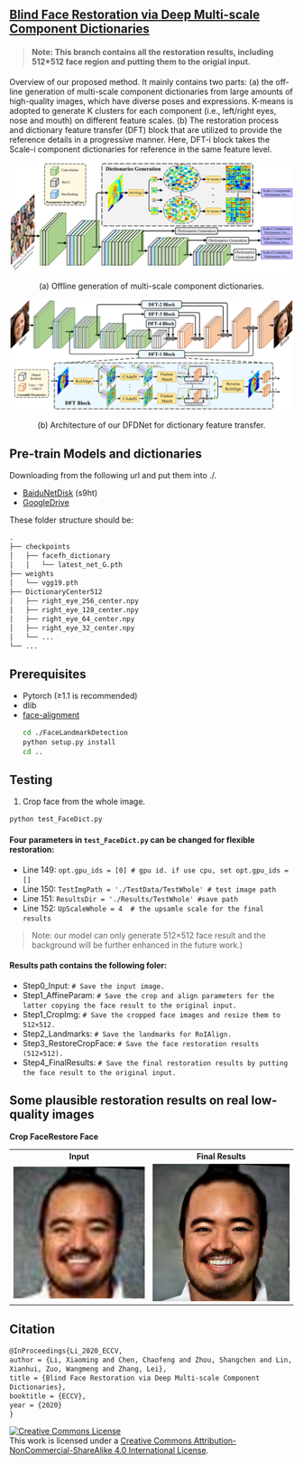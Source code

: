 ## [Blind Face Restoration via Deep Multi-scale Component Dictionaries](https://arxiv.org/pdf/2008.00418.pdf)

>#### __Note: This branch contains all the restoration results, including 512*512 face region and putting them to the origial input.__ 


<p>
Overview of our proposed method. It mainly contains two parts: (a) the off-line generation of multi-scale component dictionaries from large amounts of high-quality images, which have diverse poses and expressions. K-means is adopted to generate K clusters for each component (i.e., left/right eyes, nose and mouth) on different feature scales. (b) The restoration process and dictionary feature transfer (DFT) block that are utilized to provide the reference details in a progressive manner. Here, DFT-i block takes the Scale-i component dictionaries for reference in the same feature level.
</p>  
    

<img src="./Imgs/pipeline_a.png">
<p align="center">(a) Offline generation of multi-scale component dictionaries.</p>
<img src="./Imgs/pipeline_b.png">
<p align="center">(b) Architecture of our DFDNet for dictionary feature transfer.</p>


## Pre-train Models and dictionaries
Downloading from the following url and put them into ./.
- [BaiduNetDisk](https://pan.baidu.com/s/1K4fzjPiezVSMl5NjHoJCGQ) (s9ht)
- [GoogleDrive](https://drive.google.com/drive/folders/1bayYIUMCSGmoFPyd4Uu2Uwn347RW-vl5?usp=sharing)

These folder structure should be:
    
    .
    ├── checkpoints                    
    │   ├── facefh_dictionary                  
    │   │   └── latest_net_G.pth   
    ├── weights
    │   └── vgg19.pth
    ├── DictionaryCenter512
    │   ├── right_eye_256_center.npy
    │   ├── right_eye_128_center.npy
    │   ├── right_eye_64_center.npy
    │   ├── right_eye_32_center.npy
    │   └── ...
    └── ...

## Prerequisites
- Pytorch (≥1.1 is recommended)
- dlib
- [face-alignment](https://github.com/1adrianb/face-alignment)
    ```bash
    cd ./FaceLandmarkDetection
    python setup.py install
    cd ..
    ```
    

## Testing
1. Crop face from the whole image.
```bash
python test_FaceDict.py
```
#### __Four parameters in ```test_FaceDict.py``` can be changed for flexible restoration:__
- Line 149: ```opt.gpu_ids = [0] # gpu id. if use cpu, set opt.gpu_ids = []```
- Line 150: ```TestImgPath = './TestData/TestWhole' # test image path```
- Line 151: ```ResultsDir = './Results/TestWhole' #save path```
- Line 152: ```UpScaleWhole = 4  # the upsamle scale for the final results```

>Note: our model can only generate 512&times;512 face result and the background will be further enhanced in the future work.)

#### __Results path contains the following foler:__
- Step0_Input: ```# Save the input image.```
- Step1_AffineParam: ```# Save the crop and align parameters for the latter copying the face result to the original input.```
- Step1_CropImg: ```# Save the cropped face images and resize them to 512×512.```
- Step2_Landmarks: ```# Save the landmarks for RoIAlign.```
- Step3_RestoreCropFace: ```# Save the face restoration results (512×512).```
- Step4_FinalResults: ```# Save the final restoration results by putting the face result to the original input.```

## Some plausible restoration results on real low-quality images

 <table  style="float:center" width=100%>
 <tr>
  <th><B>Input</B></th><B>Crop Face</B></th><B>Restore Face</B></th><th><B>Final Results</B></th>
 </tr>
 <tr>
  <td>
  <img src='./Imgs/RealLR/n000056_0060_01.png'>
  </td>
  <td>
   <img src='./Imgs/ShowResults/n000056_0060_01.png'>
  </td>
 </tr>
 
  
 </table>

## Citation

```
@InProceedings{Li_2020_ECCV,
author = {Li, Xiaoming and Chen, Chaofeng and Zhou, Shangchen and Lin, Xianhui, Zuo, Wangmeng and Zhang, Lei},
title = {Blind Face Restoration via Deep Multi-scale Component Dictionaries},
booktitle = {ECCV},
year = {2020}
}
```

<a rel="license" href="http://creativecommons.org/licenses/by-nc-sa/4.0/"><img alt="Creative Commons License" style="border-width:0" src="https://i.creativecommons.org/l/by-nc-sa/4.0/88x31.png" /></a><br />This work is licensed under a <a rel="license" href="http://creativecommons.org/licenses/by-nc-sa/4.0/">Creative Commons Attribution-NonCommercial-ShareAlike 4.0 International License</a>.

